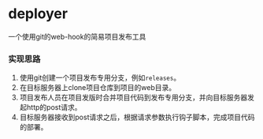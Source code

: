 # deployer
一个使用git的web-hook的简易项目发布工具

### 实现思路
1. 使用git创建一个项目发布专用分支，例如`releases`。
2. 在目标服务器上clone项目仓库到项目的web目录。
3. 项目发布人员在项目发版时合并项目代码到发布专用分支，并向目标服务器发起http的post请求。
4. 目标服务器接收到post请求之后，根据请求参数执行钩子脚本，完成项目代码的部署。